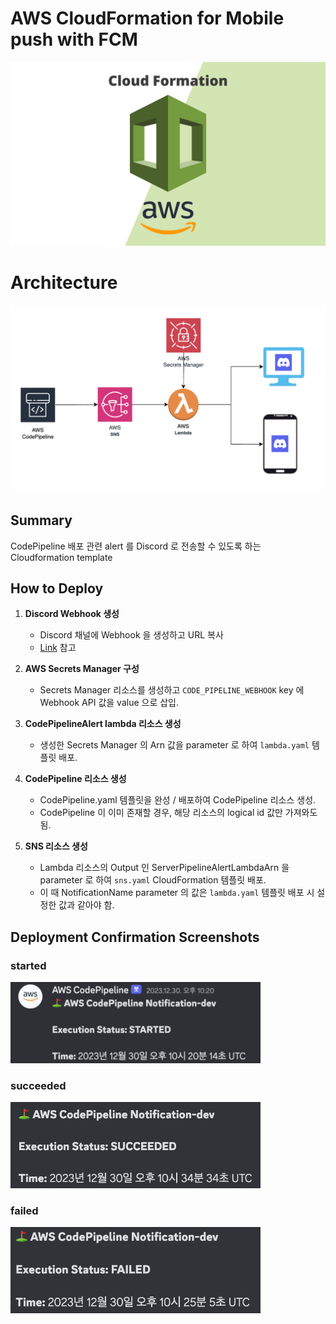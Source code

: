# AWS CloudFormation for Mobile push with FCM

![AWS CloudFormation](./static/aws-cloudformation.png)

# Architecture

![Infra-Architecture](./static/discord-alert-architecture.png)

## Summary

CodePipeline 배포 관련 alert 를 Discord 로 전송할 수 있도록 하는 Cloudformation template

## How to Deploy

1. **Discord Webhook 생성**
    - Discord 채널에 Webhook 을 생성하고 URL 복사
    - [Link](https://dev.to/josuebustos/aws-lambda-send-a-message-with-discord-webhooks-12fa) 참고

2. **AWS Secrets Manager 구성**
    - Secrets Manager 리소스를 생성하고 `CODE_PIPELINE_WEBHOOK` key 에 Webhook API 값을 value 으로 삽입.

3. **CodePipelineAlert lambda 리소스 생성**
    - 생성한 Secrets Manager 의 Arn 값을 parameter 로 하여 `lambda.yaml` 템플릿 배포.

4. **CodePipeline 리소스 생성**
    - CodePipeline.yaml 템플릿을 완성 / 배포하여 CodePipeline 리소스 생성.
    - CodePipeline 이 이미 존재할 경우, 해당 리소스의 logical id 값만 가져와도 됨.

5. **SNS 리소스 생성**
    - Lambda 리소스의 Output 인 ServerPipelineAlertLambdaArn 을 parameter 로 하여 `sns.yaml` CloudFormation 템플릿 배포.
    - 이 때 NotificationName parameter 의 값은 `lambda.yaml` 템플릿 배포 시 설정한 값과 같아야 함. 

## Deployment Confirmation Screenshots

### started

<img src="./static/example-started.png" width=400>

### succeeded

<img src="./static/example-succeeded.png" width=400>

### failed

<img src="./static/example-failed.png" width=400>
